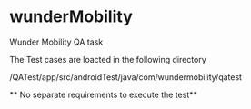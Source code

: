 # wunderMobility
Wunder Mobility QA task

The Test cases are loacted in the following directory

/QATest/app/src/androidTest/java/com/wundermobility/qatest 

** No separate requirements to execute the test**
